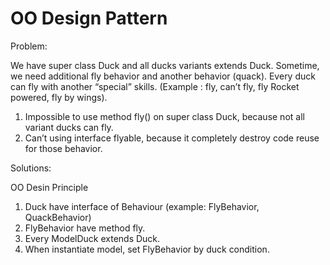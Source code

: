 # OO Design Pattern

Problem:

We have super class Duck and all ducks variants extends Duck.
Sometime, we need additional fly behavior and another behavior (quack).
Every duck can fly with another “special” skills. (Example : fly, can’t fly, fly Rocket powered, fly by wings).

1. Impossible to use method fly() on super class Duck, because not all variant ducks can fly.
2. Can’t using interface flyable, because it completely destroy code reuse for those behavior. 

Solutions:

OO Desin Principle

1. Duck have interface of Behaviour (example: FlyBehavior, QuackBehavior)
2. FlyBehavior have method fly.
3. Every ModelDuck extends Duck.
4. When instantiate model, set FlyBehavior by duck condition.
